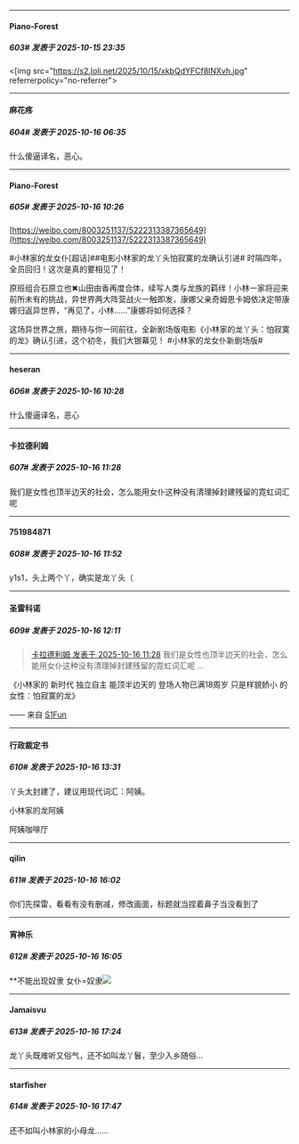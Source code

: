 ﻿
*****

####  Piano-Forest  
##### 603#       发表于 2025-10-15 23:35

<[img src="https://s2.loli.net/2025/10/15/xkbQdYFCf8lNXvh.jpg" referrerpolicy="no-referrer">


*****

####  麻花疼  
##### 604#       发表于 2025-10-16 06:35

什么傻逼译名，恶心。


*****

####  Piano-Forest  
##### 605#       发表于 2025-10-16 10:26

[https://weibo.com/8003251137/5222313387365649](https://weibo.com/8003251137/5222313387365649)

#小林家的龙女仆[超话]##电影小林家的龙丫头怕寂寞的龙确认引进# 时隔四年，全员回归！这次是真的要相见了！ 

原班组合石原立也✖山田由香再度合体，续写人类与龙族的羁绊！小林一家将迎来前所未有的挑战，异世界两大阵营战火一触即发，康娜父亲奇姆恩卡姆依决定带康娜归返异世界，“再见了，小林……”康娜将如何选择？ 

这场异世界之旅，期待与你一同前往，全新剧场版电影《小林家的龙丫头：怕寂寞的龙》确认引进，这个初冬，我们大银幕见！ #小林家的龙女仆新剧场版#

*****

####  heseran  
##### 606#       发表于 2025-10-16 10:28

什么傻逼译名，恶心


*****

####  卡拉德利姆  
##### 607#       发表于 2025-10-16 11:28

我们是女性也顶半边天的社会，怎么能用女仆这种没有清理掉封建残留的霓虹词汇呢


*****

####  751984871  
##### 608#       发表于 2025-10-16 11:52

y1s1，头上两个丫，确实是龙丫头（


*****

####  圣雷科诺  
##### 609#       发表于 2025-10-16 12:11

<blockquote><a href="httphttps://stage1st.com/2b/forum.php?mod=redirect&amp;goto=findpost&amp;pid=68578529&amp;ptid=2014256" target="_blank">卡拉德利姆 发表于 2025-10-16 11:28</a>
我们是女性也顶半边天的社会，怎么能用女仆这种没有清理掉封建残留的霓虹词汇呢 ...</blockquote>
《小林家的
新时代
独立自主
能顶半边天的
登场人物已满18周岁
只是样貌娇小
的女性：怕寂寞的龙》

—— 来自 [S1Fun](https://s1fun.koalcat.com)


*****

####  行政裁定书  
##### 610#       发表于 2025-10-16 13:31

丫头太封建了，建议用现代词汇：阿姨。

小林家的龙阿姨

阿姨咖啡厅


*****

####  qilin  
##### 611#       发表于 2025-10-16 16:02

你们先探雷，看看有没有删减，修改画面，标题就当捏着鼻子当没看到了

*****

####  宵神乐  
##### 612#       发表于 2025-10-16 16:05

**不能出现奴隶
女仆=奴隶<img src="https://static.stage1st.com/image/smiley/face2017/037.png" referrerpolicy="no-referrer">


*****

####  Jamaisvu  
##### 613#       发表于 2025-10-16 17:24

龙丫头既难听又俗气，还不如叫龙丫鬟，至少入乡随俗...


*****

####  starfisher  
##### 614#       发表于 2025-10-16 17:47

还不如叫小林家的小母龙……

